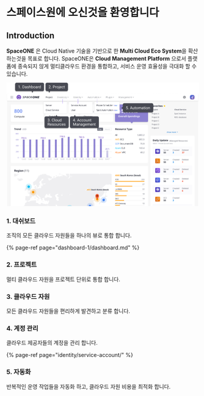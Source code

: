# 스페이스원에 오신것을 환영합니다

## Introduction

**SpaceONE** 은 Cloud Native 기술을 기반으로 한 **Multi Cloud Eco System**을 확산 하는것을 목표로 합니다. SpaceONE은 **Cloud Management Platform** 으로서 플랫폼에 종속되지 않게 멀티클라우드 환경을 통합하고, 서비스 운영 효율성을 극대화 할 수 있습니다. 

![](.gitbook/assets/userguide_img_2.png)

###  1. 대쉬보드 <a id="1-dashboard"></a>

조직의 모든 클라우드 자원들을 하나의 뷰로 통합 합니다. 

{% page-ref page="dashboard-1/dashboard.md" %}

### **2. 프로젝트**

멀티 클라우드 자원을 프로젝트 단위로 통합 합니다. 

### 3. 클라우드 자원

모든 클라우드 자원들을 편리하게 발견하고 분류 합니다.   

### 4. 계정 관리

클라우드 제공자들의 계정을 관리 합니다.   

{% page-ref page="identity/service-account/" %}

### 5. 자동화

반복적인 운영 작업들을 자동화 하고, 클라우드 자원 비용을 최적화 합니다.  



